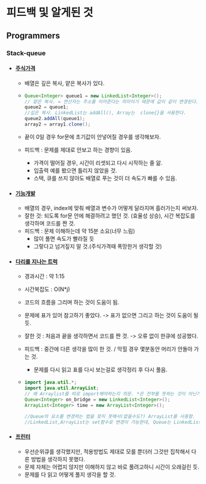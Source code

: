 # 피드백 및 알게된 것

## Programmers

### Stack-queue 

- #### [주식가격](https://programmers.co.kr/learn/courses/30/lessons/42584)

  - 배열은 깊은 복사, 얕은 복사가 있다. 

  - ```java
    Queue<Integer> queue1 = new LinkedList<Integer>();
    // 얕은 복사. = 연산자는 주소를 이어준다는 의미이기 때문에 값이 같이 변경된다.
    queue2 = queue1;  
    //깊은 복사. LinkedList는 addAll(), Array는  clone{}을 사용한다.
    queue2.addAll(queue1);
    array2 = array1.clone();
    ```

  - 끝이 0일 경우 for문에 초기값이 안넣어질 경우를 생각해보자.

  - 피드백 : 문제를 제대로 안보고 하는 경향이 있음.
  
    - 가격이 떨어질 경우, 시간이 리셋되고 다시 시작하는 줄 앎.
    - 입출력 예를 봤으면 틀리지 않았을 것.
    - 스택, 큐를 쓰지 않아도 배열로 푸는 것이 더 속도가 빠를 수 있음.
  
- #### [기능개발](https://programmers.co.kr/learn/courses/30/lessons/42586)

  - 배열의 경우, index에 맞춰 배열과 변수가 어떻게 달라지며 흘러가는지 써보자.
  - 잘한 것: 되도록 for문 안에 해결하려고 했던 것. (효율성 상승), 시간 복잡도를 생각하며 코드를 짠 것.
  - 피드백 : 문제 이해하는데 약 15분 소요(너무 느림)
    - 많이 풀면 속도가 빨라질 듯
    - 그렇다고 넘겨짚지 말 것.(주식가격때 폭망한거 생각할 것)
  
- #### [다리를 지나는 트럭](https://programmers.co.kr/learn/courses/30/lessons/42583) 

  - 경과시간 : 약 1:15

  - 시간복잡도 : O(N*j)

  - 코드의 흐름을 그리며 하는 것이 도움이 됨.

  - 문제에 표가 있어 참고하기 좋았다. -> 표가 없으면 그리고 하는 것이 도움이 될 듯.

  - 잘한 것 : 처음과 끝을 생각하면서 코드를 짠 것. -> 오류 없이 한큐에 성공했다.

  - 피드백 : 중간에 다른 생각을 많이 한 것. / 막힐 경우 몇분동안 머리가 안돌아 가는 것.

    - 문제를 다시 읽고 표를 다시 보는걸로 생각정리 후 다시 풀음.

  - ```java
    import java.util.*;
    import java.util.ArrayList;
    // 왜 Arraylist를 따로 import해야하는지 의문. *은 전부를 뜻하는 것이 아닌가?
    Queue<Integer> on_bridge = new LinkedList<Integer>();
    ArrayList<Integer> time = new ArrayList<Integer>();
    
    //Queue의 요소를 변경하는 법을 찾지 못해서(없을수도?) ArrayList를 사용함.
    //LinkedList,ArrayList는 set함수로 변경이 가능한데, Queue는 LinkedList로 초기화를 하는데도 set함수가 없는걸로 보니 변경을 못하는 것 같다.
    ```

- #### [프린터](https://programmers.co.kr/learn/courses/30/lessons/42587)

  - 우선순위큐를 생각했지만, 적용방법도 제대로 모를 뿐더러 그것만 집착해서 다른 방법을 생각하지 못했다. 
  - 문제 자체는 어렵지 않지만 이해하지 않고 바로 풀려고하니 시간이 오래걸린 듯.
  - 문제를 다 읽고 어떻게 풀지 생각을 할 것.